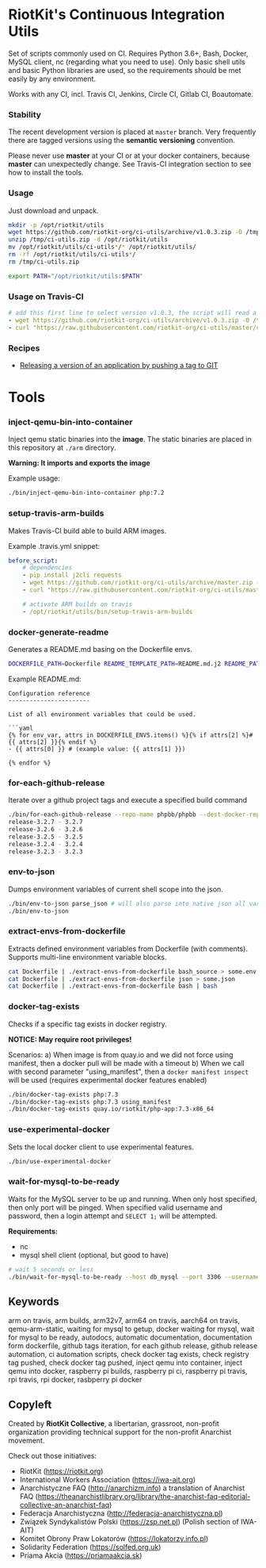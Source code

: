 RiotKit's Continuous Integration Utils
======================================

Set of scripts commonly used on CI.
Requires Python 3.6+, Bash, Docker, MySQL client, nc (regarding what you need to use).
Only basic shell utils and basic Python libraries are used, so the requirements should be met easily by any environment.

Works with any CI, incl. Travis CI, Jenkins, Circle CI, Gitlab CI, Boautomate.

### Stability

The recent development version is placed at `master` branch.
Very frequently there are tagged versions using the **semantic versioning** convention.

Please never use **master** at your CI or at your docker containers, because **master** can unexpectedly change.
See Travis-CI integration section to see how to install the tools.

### Usage

Just download and unpack.

```bash
mkdir -p /opt/riotkit/utils
wget https://github.com/riotkit-org/ci-utils/archive/v1.0.3.zip -O /tmp/ci-utils.zip
unzip /tmp/ci-utils.zip -d /opt/riotkit/utils
mv /opt/riotkit/utils/ci-utils*/* /opt/riotkit/utils/
rm -rf /opt/riotkit/utils/ci-utils*/
rm /tmp/ci-utils.zip

export PATH="/opt/riotkit/utils:$PATH"
```

### Usage on Travis-CI

```yaml
# add this first line to select version v1.0.3, the script will read a zip placed at /tmp/ci-utils.zip
- wget https://github.com/riotkit-org/ci-utils/archive/v1.0.3.zip -O /tmp/ci-utils.zip
- curl "https://raw.githubusercontent.com/riotkit-org/ci-utils/master/ci-integration/travis.sh" -s | bash
```

### Recipes

- [Releasing a version of an application by pushing a tag to GIT](./recipes/ci-versioning-by-git-tag)

Tools
=====

### inject-qemu-bin-into-container

Inject qemu static binaries into the **image**.
The static binaries are placed in this repository at `./arm` directory.

**Warning: It imports and exports the image**


Example usage:
```bash
./bin/inject-qemu-bin-into-container php:7.2
```

### setup-travis-arm-builds

Makes Travis-CI build able to build ARM images.

Example .travis.yml snippet:
```yaml
before_script:
    # dependencies
    - pip install j2cli requests
    - wget https://github.com/riotkit-org/ci-utils/archive/master.zip -O /tmp/ci-utils.zip  # change master to a release tag only here (version)
    - curl "https://raw.githubusercontent.com/riotkit-org/ci-utils/master/ci-integration/travis.sh" -s | bash

    # activate ARM builds on travis
    - /opt/riotkit/utils/bin/setup-travis-arm-builds
```

### docker-generate-readme

Generates a README.md basing on the Dockerfile envs.

```bash
DOCKERFILE_PATH=Dockerfile README_TEMPLATE_PATH=README.md.j2 README_PATH=README.md RIOTKIT_PATH=./bin ./bin/docker-generate-readme
```

Example README.md:
```jinja2
Configuration reference
-----------------------

List of all environment variables that could be used.

```yaml
{% for env_var, attrs in DOCKERFILE_ENVS.items() %}{% if attrs[2] %}# {{ attrs[2] }}{% endif %}
- {{ attrs[0] }} # (example value: {{ attrs[1] }})

{% endfor %}
```

### for-each-github-release

Iterate over a github project tags and execute a specified build command

```bash
./bin/for-each-github-release --repo-name phpbb/phpbb --dest-docker-repo quay.io/riotkit/phpbb --allowed-tags-regexp="(stable|release)-([0-9\.]+)$" --release-tag-template="%MATCH_1%" --exec "echo \"%GIT_TAG% - %RELEASE_TAG%\""
release-3.2.7 - 3.2.7
release-3.2.6 - 3.2.6
release-3.2.5 - 3.2.5
release-3.2.4 - 3.2.4
release-3.2.3 - 3.2.3
```

### env-to-json

Dumps environment variables of current shell scope into the json.

```bash
./bin/env-to-json parse_json # will also parse into native json all variable values that are json
./bin/env-to-json
```

### extract-envs-from-dockerfile

Extracts defined environment variables from Dockerfile (with comments). Supports multi-line environment variable blocks.

```bash
cat Dockerfile | ./extract-envs-from-dockerfile bash_source > some.env
cat Dockerfile | ./extract-envs-from-dockerfile json > some.json
cat Dockerfile | ./extract-envs-from-dockerfile bash | bash
```

### docker-tag-exists

Checks if a specific tag exists in docker registry.

**NOTICE: May require root privileges!**

Scenarios:
a) When image is from quay.io and we did not force using manifest, then a docker pull will be made with a timeout
b) When we call with second parameter "using_manifest", then a `docker manifest inspect` will be used (requires experimental docker features enabled)

```bash
./bin/docker-tag-exists php:7.3
./bin/docker-tag-exists php:7.3 using_manifest
./bin/docker-tag-exists quay.io/riotkit/php-app:7.3-x86_64
```

### use-experimental-docker

Sets the local docker client to use experimental features.

```bash
./bin/use-experimental-docker
```

### wait-for-mysql-to-be-ready

Waits for the MySQL server to be up and running. When only host specified, then only port will be pinged.
When specified valid username and password, then a login attempt and `SELECT 1;` will be attempted.

**Requirements:**
- nc
- mysql shell client (optional, but good to have)

```bash
# wait 5 seconds or less
./bin/wait-for-mysql-to-be-ready --host db_mysql --port 3306 --username root --password root --timeout 5
```

Keywords
--------

arm on travis, arm builds, arm32v7, arm64 on travis, aarch64 on travis, qemu-arm-static, 
waiting for mysql to getup, docker waiting for mysql, wait for mysql to be ready,
autodocs, automatic documentation, documentation form dockerfile,
github tags iteration, for each github release, github release automation, ci automation scripts,
check docker tag exists, check registry tag pushed, check docker tag pushed, inject qemu into container,
inject qemu into docker, raspberry pi builds, raspberry pi ci, raspberry pi travis, rpi travis, rpi docker, rasbperry pi docker

Copyleft
--------

Created by **RiotKit Collective**, a libertarian, grassroot, non-profit organization providing technical support for the non-profit Anarchist movement.

Check out those initiatives:
- RiotKit (https://riotkit.org)
- International Workers Association (https://iwa-ait.org)
- Anarchistyczne FAQ (http://anarchizm.info) a translation of Anarchist FAQ (https://theanarchistlibrary.org/library/the-anarchist-faq-editorial-collective-an-anarchist-faq)
- Federacja Anarchistyczna (http://federacja-anarchistyczna.pl)
- Związek Syndykalistów Polski (https://zsp.net.pl) (Polish section of IWA-AIT)
- Komitet Obrony Praw Lokatorów (https://lokatorzy.info.pl)
- Solidarity Federation (https://solfed.org.uk)
- Priama Akcia (https://priamaakcia.sk)

